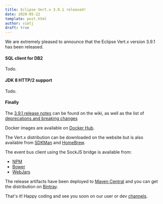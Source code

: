 ```yaml
---
title: Eclipse Vert.x 3.9.1 released!
date: 2020-05-22
template: post.html
author: vietj
draft: true
---
```


We are extremely pleased to announce that the Eclipse Vert.x version 3.9.1 has been released.

#### SQL client for DB2

Todo.

#### JDK 8 HTTP/2 support

Todo.

#### Finally

The [3.9.1 release notes](https://github.com/vert-x3/wiki/wiki/3.9.1-Release-Notes) can be found on the wiki, as well as the
list of [deprecations and breaking changes](https://github.com/vert-x3/wiki/wiki/3.9.1-Deprecations-and-breaking-changes)

Docker images are available on [Docker Hub](https://hub.docker.com/u/vertx/).

The Vert.x distribution can be downloaded on the website but is also available from [SDKMan](http://sdkman.io/index.html) and [HomeBrew](http://brew.sh/).

The event bus client using the SockJS bridge is available from:

* [NPM](https://www.npmjs.com/package/vertx3-eventbus-client)
* [Bower](https://github.com/vert-x3/vertx-bus-bower)
* [WebJars](http://www.webjars.org/)

The release artifacts have been deployed to [Maven Central](http://search.maven.org/#search%7Cga%7C1%7Cg%3A%22io.vertx%22%20AND%20v%3A%223.9.0%22) and you can get the distribution on [Bintray](https://bintray.com/vertx/downloads/distribution/3.9.0/view).

That's it! Happy coding and see you soon on our user or dev [channels](https://vertx.io/community).
